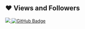 ## ❤ Views and Followers
<a href="https://github.com/Meghna-DAS/github-profile-views-counter" style="position: center;">
    <img src="https://komarev.com/ghpvc/?username=RazerFiveM">
</a>
<a href="https://github.com/RazerFiveM?tab=followers"><img src="https://img.shields.io/github/followers/RazerFiveM?label=Followers&style=social" alt="GitHub Badge"></a>
